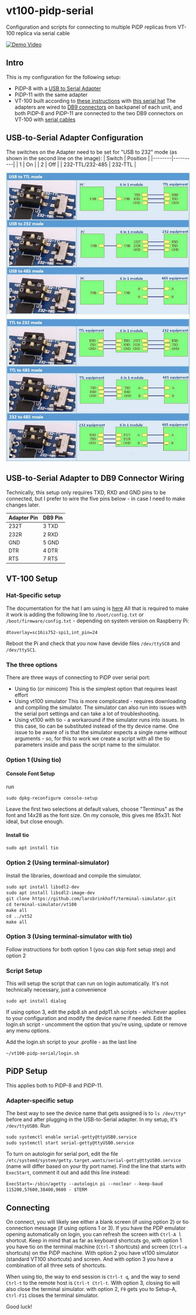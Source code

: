 # vt100-pidp-serial

Configuration and scripts for connecting to multiple PiDP replicas from VT-100 replica via serial cable

[![Demo Video](https://img.youtube.com/vi/7QOZns_Tpzw/0.jpg)](https://www.youtube.com/watch?v=7QOZns_Tpzw)

## Intro

This is my configuration for the following setup:

- PiDP-8 with a [USB to Serial Adapter](https://www.amazon.com/gp/product/B00LZVEQEY)
- PiDP-11 with the same adapter
- VT-100 built according to [these instructions](https://www.instructables.com/23-Scale-VT100-Terminal-Reproduction/) with [this serial hat](https://www.amazon.com/gp/product/B083D27NJD)
  The adapters are wired to [DB9 connectors](https://www.amazon.com/gp/product/B00HGALIUS) on backpanel of each unit, and both PiDP-8 and PiDP-11 are connected to the two DB9 connectors on VT-100 with [serial cables](https://www.amazon.com/gp/product/B00006B8BJ)

## USB-to-Serial Adapter Configuration

The switches on the Adapter need to be set for "USB to 232" mode (as shown in the second line on the image):
| Switch | Position |
|--------|----------|
| 1 | On |
| 2 | Off |
| 232-TTL/232-485 | 232-TTL |

![Adapter Configuration Options](docs/USB-to-Serial-switches.jpg)

## USB-to-Serial Adapter to DB9 Connector Wiring

Technically, this setup only requires TXD, RXD and GND pins to be connected, but I prefer to wire the five pins below - in case I need to make changes later.

| Adapter Pin | DB9 Pin |
| ----------- | ------- |
| 232T        | 3 TXD   |
| 232R        | 2 RXD   |
| GND         | 5 GND   |
| DTR         | 4 DTR   |
| RTS         | 7 RTS   |

## VT-100 Setup

### Hat-Specific setup

The documentation for the hat I am using is [here](https:bit.ly/3OOT9ch)
All that is required to make it work is adding the following line to `/boot/config.txt` or `/boot/firmware/config.txt` - depending on system version on Raspberry Pi:

`dtoverlay=sc16is752-spi1,int_pin=24`

Reboot the Pi and check that you now have devide files `/dev/ttySC0` and `/dev/ttySC1`.

### The three options

There are three ways of connecting to PiDP over serial port:

- Using tio (or minicom)
  This is the simplest option that requires least effort
- Using vt100 simulator
  This is more complicated - requires downloading and compiling the simulator. The simulator can also run into issues with the serial port settings and can take a lot of troubleshooting.
- Using vt100 with tio - a workaround if the simulator runs into issues. In this case, tio can be substituted instead of the tty device name. One issue to be aware of is that the simulator expects a single name without arguments - so, for this to work we create a script with all the tio parameters inside and pass the script name to the simulator.

### Option 1 (Using tio)

#### Console Font Setup

run

```
sudo dpkg-reconfigure console-setup
```

Leave the first two selections at default values, choose "Terminus" as the font and 14x28 as the font size. On my console, this gives me 85x31. Not ideal, but close enough.

#### Install tio

```
sudo apt install tio
```

### Option 2 (Using terminal-simulator)

Install the libraries, download and compile the simulator.

```
sudo apt install libsdl2-dev
sudo apt install libsdl2-image-dev
git clone https://github.com/larsbrinkhoff/terminal-simulator.git
cd terminal-simulator/vt100
make all
cd ../vt52
make all
```

### Option 3 (Using terminal-simulator with tio)

Follow instructions for both option 1 (you can skip font setup step) and option 2

### Script Setup

This will setup the script that can run on login automatically. It's not technically necessary, just a convenience

```
sudo apt install dialog
```

If using option 3, edit the pdp8.sh and pdp11.sh scripts - whichever applies to your configuration and modify the device name if needed.
Edit the login.sh script - uncomment the option that you're using, update or remove any menu options.

Add the login.sh script to your .profile - as the last line

```
~/vt100-pidp-serial/login.sh
```

## PiDP Setup

This applies both to PiDP-8 and PiDP-11.

### Adapter-specific setup

The best way to see the device name that gets assigned is to `ls /dev/tty*` before and after plugging in the USB-to-Serial adapter. In my setup, it's `/dev/ttyUSB0`.
Run

```
sudo systemctl enable serial-getty@ttyUSB0.service
sudo systemctl start serial-getty@ttyUSB0.service
```

To turn on autologin for serial port, edit the file `/etc/systemd/system/getty.target.wants/serial-getty@ttyUSB0.service` (name will differ based on your tty port name).
Find the line that starts with `ExecStart`, comment it out and add this line instead:

```
ExecStart=-/sbin/agetty --autologin pi --noclear --keep-baud 115200,57600,38400,9600 - $TERM
```

## Connecting

On connect, you will likely see either a blank screen (if using option 2) or tio connection message (if using options 1 or 3). If you have the PDP emulator opening automatically on login, you can refresh the screen with `Ctrl-A l` shortcut.
Keep in mind that as far as keyboard shortcuts go, with option 1 you have tio on the terminal machine (`Ctrl-T` shortcuts) and screen (`Ctrl-a` shortcuts) on the PiDP machine. With option 2 you have vt100 simulator (standard VT100 shortcuts) and screen. And with option 3 you have a combination of all three sets of shortcuts.

When using tio, the way to end session is `Ctrl-t q`, and the way to send `Ctrl-t` to the remote host is `Ctrl-t Ctrl-t`.
With option 3, closing tio will also close the terminal simulator.
with option 2, `F9` gets you to Setup-A, `Ctrl-F11` closes the terminal simulator.

Good luck!
